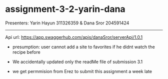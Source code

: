 # assignment-3-2-yarin-dana

Presenters: Yarin Hayun 311326359 & Dana Sror 204591424
____________________________________________

Api url: https://app.swaggerhub.com/apis/danaSror/serverApi/1.0.1

* presumption:
user cannot add a site to favorites if he didnt watch the recipe before

* We accidentally updated only the readMe file of submission 3.1
* we get permmision from Erez to submit this assignment a week late  
